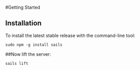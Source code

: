 #Getting Started

## Installation

To install the latest stable release with the command-line tool:

`sudo npm -g install sails`

##Now lift the server:

`sails lift`
